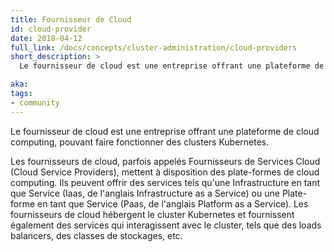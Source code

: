 ```yaml
---
title: Fournisseur de Cloud
id: cloud-provider
date: 2018-04-12
full_link: /docs/concepts/cluster-administration/cloud-providers
short_description: >
  Le fournisseur de cloud est une entreprise offrant une plateforme de cloud computing, pouvant faire fonctionner des clusters Kubernetes.

aka:
tags:
- community
---
```

 Le fournisseur de cloud est une entreprise offrant une plateforme de cloud computing, pouvant faire fonctionner des clusters Kubernetes.

<!--more-->

Les fournisseurs de cloud, parfois appelés Fournisseurs de Services Cloud (Cloud Service Providers), mettent à disposition des plate-formes de cloud computing. Ils peuvent offrir des services tels qu'une Infrastructure en tant que Service (Iaas, de l'anglais Infrastructure as a Service) ou une Plate-forme en tant que Service (Paas, de l'anglais Platform as a Service). Les fournisseurs de cloud hébergent le cluster Kubernetes et fournissent également des services qui interagissent avec le cluster, tels que des loads balancers, des classes de stockages, etc.
